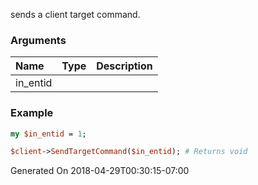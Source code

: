 sends a client target command.
### Arguments
**Name**|**Type**|**Description**
:---|:---|:---
in_entid||

### Example

```perl
my $in_entid = 1;

$client->SendTargetCommand($in_entid); # Returns void
```


Generated On 2018-04-29T00:30:15-07:00